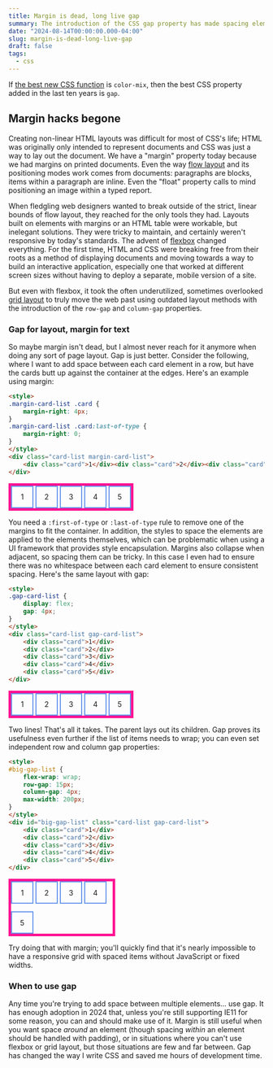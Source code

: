 ```yaml
---
title: Margin is dead, long live gap
summary: The introduction of the CSS gap property has made spacing elements on the page easier than ever.
date: "2024-08-14T00:00:00.000-04:00"
slug: margin-is-dead-long-live-gap
draft: false
tags:
  - css
---
```

If [the best new CSS function](/posts/the-best-new-css-function) is `color-mix`, then the best CSS property added in the last ten years is `gap`.

## Margin hacks begone

Creating non-linear HTML layouts was difficult for most of CSS's life; HTML was originally only intended to represent documents and CSS was just a way to lay out the document. We have a "margin" property today because we had margins on printed documents. Even the way [flow layout](https://developer.mozilla.org/en-US/docs/Web/CSS/CSS_flow_layout) and its positioning modes work comes from documents: paragraphs are blocks, items within a paragraph are inline. Even the "float" property calls to mind positioning an image within a typed report.

When fledgling web designers wanted to break outside of the strict, linear bounds of flow layout, they reached for the only tools they had. Layouts built on elements with margins or an HTML table were workable, but inelegant solutions. They were tricky to maintain, and certainly weren't responsive by today's standards. The advent of [flexbox](https://developer.mozilla.org/en-US/docs/Web/CSS/CSS_flexible_box_layout) changed everything. For the first time, HTML and CSS were breaking free from their roots as a method of displaying documents and moving towards a way to build an interactive application, especially one that worked at different screen sizes without having to deploy a separate, mobile version of a site.

But even with flexbox, it took the often underutilized, sometimes overlooked [grid layout](https://developer.mozilla.org/en-US/docs/Web/CSS/CSS_grid_layout) to truly move the web past using outdated layout methods with the introduction of the `row-gap` and `column-gap` properties.

### Gap for layout, margin for text

So maybe margin isn't dead, but I almost never reach for it anymore when doing any sort of page layout. Gap is just better. Consider the following, where I want to add space between each card element in a row, but have the cards butt up against the container at the edges. Here's an example using margin:

```html
<style>
.margin-card-list .card {
	margin-right: 4px;
}
.margin-card-list .card:last-of-type {
	margin-right: 0;
}
</style>
<div class="card-list margin-card-list">
	<div class="card">1</div><div class="card">2</div><div class="card">3</div><div class="card">4</div><div class="card">5</div>
</div>
```

<style>
.card {
	display: inline-flex;
	justify-content: center;
	align-items: center;
	width: 40px;
	height: 40px;
	border: 2px solid cornflowerblue;
}
.card-list {
	width: fit-content;
	border: 5px solid deeppink;
}
.margin-card-list .card {
	margin-right: 4px;
}
.margin-card-list .card:last-of-type {
	margin-right: 0;
}
</style>
<div class="card-list margin-card-list">
	<div class="card">1</div><div class="card">2</div><div class="card">3</div><div class="card">4</div><div class="card">5</div>
</div>

You need a `:first-of-type` or `:last-of-type` rule to remove one of the margins to fit the container. In addition, the styles to space the elements are applied to the elements themselves, which can be problematic when using a UI framework that provides style encapsulation. Margins also collapse when adjacent, so spacing them can be tricky. In this case I even had to ensure there was no whitespace between each card element to ensure consistent spacing. Here's the same layout with gap:

```html
<style>
.gap-card-list {
	display: flex;
	gap: 4px;
}
</style>
<div class="card-list gap-card-list">
	<div class="card">1</div>
	<div class="card">2</div>
	<div class="card">3</div>
	<div class="card">4</div>
	<div class="card">5</div>
</div>
```

<style>
.gap-card-list {
	display: flex;
	gap: 4px;
}
</style>
<div class="card-list gap-card-list">
	<div class="card">1</div>
	<div class="card">2</div>
	<div class="card">3</div>
	<div class="card">4</div>
	<div class="card">5</div>
</div>

Two lines! That's all it takes. The parent lays out its children. Gap proves its usefulness even further if the list of items needs to wrap; you can even set independent row and column gap properties:

```html
<style>
#big-gap-list {
	flex-wrap: wrap;
	row-gap: 15px;
	column-gap: 4px;
	max-width: 200px;
}
</style>
<div id="big-gap-list" class="card-list gap-card-list">
	<div class="card">1</div>
	<div class="card">2</div>
	<div class="card">3</div>
	<div class="card">4</div>
	<div class="card">5</div>
</div>
```

<style>
#big-gap-list {
	flex-wrap: wrap;
	row-gap: 15px;
	column-gap: 4px;
	max-width: 200px;
}
</style>
<div id="big-gap-list" class="card-list gap-card-list">
	<div class="card">1</div>
	<div class="card">2</div>
	<div class="card">3</div>
	<div class="card">4</div>
	<div class="card">5</div>
</div>

Try doing that with margin; you'll quickly find that it's nearly impossible to have a responsive grid with spaced items without JavaScript or fixed widths.

### When to use gap

Any time you're trying to add space between multiple elements... use gap. It has enough adoption in 2024 that, unless you're still supporting IE11 for some reason, you can and should make use of it. Margin is still useful when you want space *around* an element (though spacing *within* an element should be handled with padding), or in situations where you can't use flexbox or grid layout, but those situations are few and far between. Gap has changed the way I write CSS and saved me hours of development time.